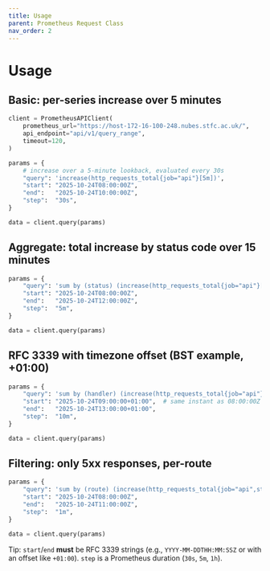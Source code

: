 ```yaml
---
title: Usage
parent: Prometheus Request Class
nav_order: 2
---
```


# Usage

## Basic: per-series increase over 5 minutes

```python
client = PrometheusAPIClient(
    prometheus_url="https://host-172-16-100-248.nubes.stfc.ac.uk/",
    api_endpoint="api/v1/query_range",
    timeout=120,
)

params = {
    # increase over a 5-minute lookback, evaluated every 30s
    "query": 'increase(http_requests_total{job="api"}[5m])',
    "start": "2025-10-24T08:00:00Z",
    "end":   "2025-10-24T10:00:00Z",
    "step":  "30s",
}

data = client.query(params)
```

## Aggregate: total increase by status code over 15 minutes

```python
params = {
    "query": 'sum by (status) (increase(http_requests_total{job="api"}[15m]))',
    "start": "2025-10-24T08:00:00Z",
    "end":   "2025-10-24T12:00:00Z",
    "step":  "5m",
}

data = client.query(params)
```

## RFC 3339 with timezone offset (BST example, +01:00)

```python
params = {
    "query": 'sum by (handler) (increase(http_requests_total{job="api"}[1h]))',
    "start": "2025-10-24T09:00:00+01:00",  # same instant as 08:00:00Z
    "end":   "2025-10-24T13:00:00+01:00",
    "step":  "10m",
}

data = client.query(params)
```

## Filtering: only 5xx responses, per-route

```python
params = {
    "query": 'sum by (route) (increase(http_requests_total{job="api",status=~"5.."}[30m]))',
    "start": "2025-10-24T08:00:00Z",
    "end":   "2025-10-24T11:00:00Z",
    "step":  "1m",
}

data = client.query(params)
```

Tip: `start`/`end` **must** be RFC 3339 strings (e.g., `YYYY-MM-DDTHH:MM:SSZ` or with an offset like `+01:00`). `step` is a Prometheus duration (`30s`, `5m`, `1h`).
